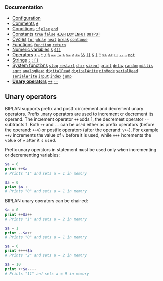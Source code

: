 ### Documentation
- [Configuration](/documentation/configuration.md)
- [Comments](/documentation/comments.md) [`#`](/documentation/comments.md)
- [Conditions](/documentation/conditions.md) [`if`](/documentation/conditions.md) [`else`](/documentation/conditions.md) [`end`](/documentation/conditions.md)
- [Constants](/documentation/constants.md) [`true`](/documentation/constants.md) [`false`](/documentation/constants.md) [`HIGH`](/documentation/constants.md) [`LOW`](/documentation/constants.md) [`INPUT`](/documentation/constants.md) [`OUTPUT`](/documentation/constants.md)
- [Cycles](/documentation/cycles.md) [`for`](/documentation/cycles.md#for) [`while`](/documentation/cycles.md#while) [`next`](/documentation/cycles.md#next) [`break`](/documentation/cycles.md#break) [`continue`](/documentation/cycles.md#continue)
- [Functions](/documentation/functions.md) [`function`](/documentation/functions.md) [`return`](/documentation/functions.md)
- [Numeric variables](/documentation/numeric-variables.md) [`$`](/documentation/numeric-variables.md) [`$[]`](/documentation/numeric-variables.md)
- [Operators](/documentation/operators.md) [`+`](/documentation/operators.md) [`-`](/documentation/operators.md) [`*`](/documentation/operators.md) [`/`](/documentation/operators.md) [`%`](/documentation/operators.md) [`==`](/documentation/operators.md) [`!=`](/documentation/operators.md) [`>`](/documentation/operators.md) [`>=`](/documentation/operators.md) [`<`](/documentation/operators.md) [`<=`](/documentation/operators.md) [`&&`](/documentation/operators.md) [`||`](/documentation/operators.md) [`&`](/documentation/operators.md) [`|`](/documentation/operators.md) [`^`](/documentation/operators.md) [`>>`](/documentation/operators.md) [`<<`](/documentation/operators.md) [`++`](/documentation/operators.md) [`--`](/documentation/operators.md) [`~`](/documentation/operators.md) [`not`](/documentation/operators.md)
- [Strings](/documentation/strings.md) [`:`](/documentation/strings.md) [`:[]`](/documentation/strings.md)
- [System functions](/documentation/system-functions.md) [`stop`](/documentation/system-functions.md#stop) [`restart`](/documentation/system-functions.md#restart) [`char`](/documentation/system-functions.md#print) [`sizeof`](/documentation/system-functions.md#sizeof) [`print`](/documentation/system-functions.md#print) [`delay`](/documentation/system-functions.md#delay) [`random`](/documentation/system-functions.md#random) [`millis`](/documentation/system-functions.md#millis) [`sqrt`](/documentation/system-functions.md#sqrt) [`analogRead`](/documentation/system-functions.md#analogRead) [`digitalRead`](/documentation/system-functions.md#digitalRead) [`digitalWrite`](/documentation/system-functions.md#digitalWrite) [`pinMode`](/documentation/system-functions.md#pinMode) [`serialRead`](/documentation/system-functions.md#serialRead) [`serialWrite`](/documentation/system-functions.md#serialWrite) [`input`](/documentation/system-functions.md#input) [`index`](/documentation/system-functions.md#index) [`jump`](/documentation/system-functions.md#jump)
- **[Unary operators](/documentation/unary-operators.md)** [`++`](/documentation/unary-operators.md) [`--`](/documentation/unary-operators.md)


## Unary operators
BIPLAN supports prefix and postfix increment and decrement unary operators. Prefix unary operators are used to increment or decrement its operand. The increment operator `++` adds 1, the decrement operator `--` subtracts 1. Both `++` and `--` can be used either as prefix operators (before the operand: `++v`) or postfix operators (after the operand: `v++`). For example `++v` increments the value of `v` before it is used, while `v++` increments the value of `v` after it is used.

Prefix unary operators in statement must be used only when incrementing or decrementing variables:
```php
$a = 0
print ++$a
# Prints "1" and sets a = 1 in memory

$a = 0
print $a++
# Prints "0" and sets a = 1 in memory
```
BIPLAN unary operators can be chained:

```php
$a = 0
print ++$a++
# Prints "1" and sets a = 2 in memory

$a = 1
print --$a++
# Prints "0" and sets a = 1 in memory

$a = 0
print ++++$a
# Prints "2" and sets a = 2 in memory

$a = 10
print ++$a----
# Prints "11" and sets a = 9 in memory
```
